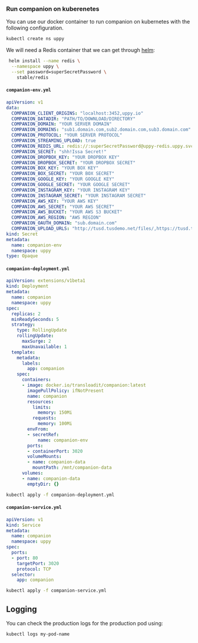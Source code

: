 ### Run companion on kuberenetes

You can use our docker container to run companion on kubernetes with the following configuration.

```bash
kubectl create ns uppy
```

We will need a Redis container that we can get through [helm](https://github.com/kubernetes/helm):

```bash
 helm install --name redis \
  --namespace uppy \
  --set password=superSecretPassword \
    stable/redis
```


#### `companion-env.yml`

```yaml
apiVersion: v1
data:
  COMPANION_CLIENT_ORIGINS: "localhost:3452,uppy.io"
  COMPANION_DATADIR: "PATH/TO/DOWNLOAD/DIRECTORY"
  COMPANION_DOMAIN: "YOUR SERVER DOMAIN"
  COMPANION_DOMAINS: "sub1.domain.com,sub2.domain.com,sub3.domain.com"
  COMPANION_PROTOCOL: "YOUR SERVER PROTOCOL"
  COMPANION_STREAMING_UPLOAD: true
  COMPANION_REDIS_URL: redis://:superSecretPassword@uppy-redis.uppy.svc.cluster.local:6379
  COMPANION_SECRET: "shh!Issa Secret!"
  COMPANION_DROPBOX_KEY: "YOUR DROPBOX KEY"
  COMPANION_DROPBOX_SECRET: "YOUR DROPBOX SECRET"
  COMPANION_BOX_KEY: "YOUR BOX KEY"
  COMPANION_BOX_SECRET: "YOUR BOX SECRET"
  COMPANION_GOOGLE_KEY: "YOUR GOOGLE KEY"
  COMPANION_GOOGLE_SECRET: "YOUR GOOGLE SECRET"
  COMPANION_INSTAGRAM_KEY: "YOUR INSTAGRAM KEY"
  COMPANION_INSTAGRAM_SECRET: "YOUR INSTAGRAM SECRET"
  COMPANION_AWS_KEY: "YOUR AWS KEY"
  COMPANION_AWS_SECRET: "YOUR AWS SECRET"
  COMPANION_AWS_BUCKET: "YOUR AWS S3 BUCKET"
  COMPANION_AWS_REGION: "AWS REGION"
  COMPANION_OAUTH_DOMAIN: "sub.domain.com"
  COMPANION_UPLOAD_URLS: "http://tusd.tusdemo.net/files/,https://tusd.tusdemo.net/files/"
kind: Secret
metadata:
  name: companion-env
  namespace: uppy
type: Opaque
```

#### `companion-deployment.yml`

```yaml
apiVersion: extensions/v1beta1
kind: Deployment
metadata:
  name: companion
  namespace: uppy
spec:
  replicas: 2
  minReadySeconds: 5
  strategy:
    type: RollingUpdate
    rollingUpdate:
      maxSurge: 2
      maxUnavailable: 1
  template:
    metadata:
      labels:
        app: companion
    spec:
      containers:
      - image: docker.io/transloadit/companion:latest
        imagePullPolicy: ifNotPresent
        name: companion
        resources:
          limits:
            memory: 150Mi
          requests:
            memory: 100Mi
        envFrom:
        - secretRef:
            name: companion-env
        ports:
        - containerPort: 3020
        volumeMounts:
        - name: companion-data
          mountPath: /mnt/companion-data
      volumes:
      - name: companion-data
        emptyDir: {}
```

```bash
kubectl apply -f companion-deployment.yml
```

#### `companion-service.yml`

```yaml
apiVersion: v1
kind: Service
metadata:
  name: companion
  namespace: uppy
spec:
  ports:
  - port: 80
    targetPort: 3020
    protocol: TCP
  selector:
    app: companion
```

```bash
kubectl apply -f companion-service.yml
```

## Logging

You can check the production logs for the production pod using:

```bash
kubectl logs my-pod-name
```

